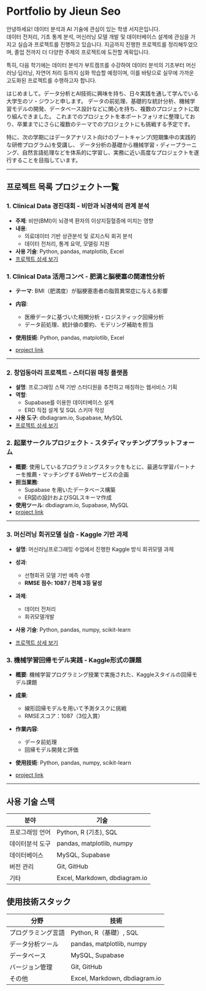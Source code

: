 # Portfolio by Jieun Seo

안녕하세요! 데이터 분석과 AI 기술에 관심이 있는 학생 서지은입니다.  
데이터 전처리, 기초 통계 분석, 머신러닝 모델 개발 및 데이터베이스 설계에 관심을 가지고 실습과 프로젝트를 진행하고 있습니다.
지금까지 진행한 프로젝트를 정리해두었으며, 졸업 전까지 더 다양한 주제의 프로젝트에 도전할 계획입니다.

특히, 다음 학기에는 데이터 분석가 부트캠프를 수강하여 데이터 분석의 기초부터 머신러닝·딥러닝, 자연어 처리 등까지 심화 학습할 예정이며, 이를 바탕으로 실무에 가까운 고도화된 프로젝트를 수행하고자 합니다.

はじめまして。データ分析とAI技術に興味を持ち、日々実践を通して学んでいる大学生のソ・ジウンと申します。
データの前処理、基礎的な統計分析、機械学習モデルの開発、データベース設計などに関心を持ち、複数のプロジェクトに取り組んできました。
これまでのプロジェクトを本ポートフォリオに整理しており、卒業までにさらに複数のテーマでのプロジェクトにも挑戦する予定です。

特に、次の学期にはデータアナリスト向けのブートキャンプ(短期集中の実践的な研修プログラム)を受講し、
データ分析の基礎から機械学習・ディープラーニング、自然言語処理などを体系的に学習し、実務に近い高度なプロジェクトを遂行することを目指しています。

---

## 프로젝트 목록 プロジェクト一覧

### 1. Clinical Data 경진대회 - 비만과 뇌경색의 관계 분석

- **주제**: 비만(BMI)이 뇌경색 환자의 이상지질혈증에 미치는 영향
- **내용**:
  - 의료데이터 기반 상관분석 및 로지스틱 회귀 분석
  - 데이터 전처리, 통계 요약, 모델링 지원
- **사용 기술**: Python, pandas, matplotlib, Excel
- [프로젝트 상세 보기](./clinical-data-competition/README.md)

### 1. Clinical Data 活用コンペ - 肥満と脳梗塞の関連性分析
- **テーマ**: BMI（肥満度）が脳梗塞患者の脂質異常症に与える影響

- **内容**:
  - 医療データに基づいた相関分析・ロジスティック回帰分析
  - データ前処理、統計値の要約、モデリング補助を担当
- **使用技術**: Python, pandas, matplotlib, Excel
- [project link](./clinical-data-competition/README.md)
---

### 2. 창업동아리 프로젝트 - 스터디원 매칭 플랫폼

- **설명**: 프로그래밍 스택 기반 스터디원을 추천하고 매칭하는 웹서비스 기획
- **역할**:
  - Supabase를 이용한 데이터베이스 설계
  - ERD 직접 설계 및 SQL 스키마 작성
- **사용 도구**: dbdiagram.io, Supabase, MySQL
- [프로젝트 상세 보기](./study-matching/README.md)

### 2. 起業サークルプロジェクト - スタディマッチングプラットフォーム
- **概要**: 使用しているプログラミングスタックをもとに、最適な学習パートナーを推薦・マッチングするWebサービスの企画
- **担当業務**:
  - Supabase を用いたデータベース構築
  - ER図の設計およびSQLスキーマ作成
- **使用ツール**: dbdiagram.io, Supabase, MySQL
- [project link](./study-matching/README.md)
---

### 3. 머신러닝 회귀모델 실습 - Kaggle 기반 과제

- **설명**: 머신러닝프로그래밍 수업에서 진행한 Kaggle 방식 회귀모델 과제
- **성과**:
  - 선형회귀 모델 기반 예측 수행
  - **RMSE 점수: 1087 / 전체 3등 달성** 
- **과제**:
  - 데이터 전처리
  - 회귀모델개발
  
- **사용 기술**: Python, pandas, numpy, scikit-learn
- [프로젝트 상세 보기](./ml-kaggle-regression/README.md)

### 3. 機械学習回帰モデル実践 - Kaggle形式の課題
- **概要**: 機械学習プログラミング授業で実施された、Kaggleスタイルの回帰モデル課題
- **成果**:
  - 線形回帰モデルを用いて予測タスクに挑戦
  - RMSEスコア：1087（3位入賞）
- **作業内容**:
  - データ前処理
  - 回帰モデル開発と評価
  
- **使用技術**: Python, pandas, numpy, scikit-learn
- [project link](./ml-kaggle-regression/README.md)
---

## 사용 기술 스택

| 분야 | 기술 |
|------|------|
| 프로그래밍 언어 | Python, R (기초), SQL |
| 데이터분석 도구 | pandas, matplotlib, numpy |
| 데이터베이스 | MySQL, Supabase |
| 버전 관리 | Git, GitHub |
| 기타 | Excel, Markdown, dbdiagram.io |

## 使用技術スタック

| 分野        | 技術                            |
| --------- | ----------------------------- |
| プログラミング言語 | Python, R（基礎）, SQL            |
| データ分析ツール  | pandas, matplotlib, numpy     |
| データベース    | MySQL, Supabase               |
| バージョン管理   | Git, GitHub                   |
| その他       | Excel, Markdown, dbdiagram.io |
